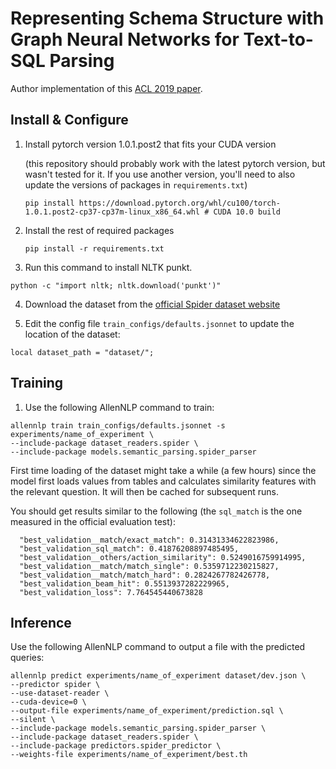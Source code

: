 # Representing Schema Structure with Graph Neural Networks for Text-to-SQL Parsing

Author implementation of this [ACL 2019 paper](https://arxiv.org/abs/1905.06241).

## Install & Configure

1. Install pytorch version 1.0.1.post2 that fits your CUDA version 
   
   (this repository should probably work with the latest pytorch version, but wasn't tested for it. If you use another version, you'll need to also update the versions of packages in `requirements.txt`)
    ```
    pip install https://download.pytorch.org/whl/cu100/torch-1.0.1.post2-cp37-cp37m-linux_x86_64.whl # CUDA 10.0 build
    ```
    
2. Install the rest of required packages
    ```
    pip install -r requirements.txt
    ```
    
3. Run this command to install NLTK punkt.
```
python -c "import nltk; nltk.download('punkt')"
```

4. Download the dataset from the [official Spider dataset website](https://yale-lily.github.io/spider)

5. Edit the config file `train_configs/defaults.jsonnet` to update the location of the dataset:
```
local dataset_path = "dataset/";
```

## Training

1. Use the following AllenNLP command to train:
```
allennlp train train_configs/defaults.jsonnet -s experiments/name_of_experiment \
--include-package dataset_readers.spider \ 
--include-package models.semantic_parsing.spider_parser
``` 

First time loading of the dataset might take a while (a few hours) since the model first loads values from tables and calculates similarity features with the relevant question. It will then be cached for subsequent runs.

You should get results similar to the following (the `sql_match` is the one measured in the official evaluation test):
```
  "best_validation__match/exact_match": 0.31431334622823986,
  "best_validation_sql_match": 0.41876208897485495,
  "best_validation__others/action_similarity": 0.5249016759914995,
  "best_validation__match/match_single": 0.5359712230215827,
  "best_validation__match/match_hard": 0.2824267782426778,
  "best_validation_beam_hit": 0.5513937282229965,
  "best_validation_loss": 7.764545440673828
```

## Inference

Use the following AllenNLP command to output a file with the predicted queries:

```
allennlp predict experiments/name_of_experiment dataset/dev.json \
--predictor spider \
--use-dataset-reader \
--cuda-device=0 \
--output-file experiments/name_of_experiment/prediction.sql \
--silent \
--include-package models.semantic_parsing.spider_parser \
--include-package dataset_readers.spider \
--include-package predictors.spider_predictor \
--weights-file experiments/name_of_experiment/best.th
```
